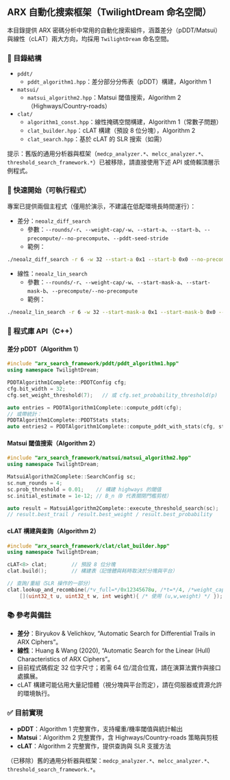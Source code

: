 ## ARX 自動化搜索框架（TwilightDream 命名空間）

本目錄提供 ARX 密碼分析中常用的自動化搜索組件，涵蓋差分（pDDT/Matsui）與線性（cLAT）兩大方向，均採用 `TwilightDream` 命名空間。

### 📁 目錄結構

- `pddt/`
  - `pddt_algorithm1.hpp`：差分部分分佈表（pDDT）構建，Algorithm 1
- `matsui/`
  - `matsui_algorithm2.hpp`：Matsui 閾值搜索，Algorithm 2（Highways/Country-roads）
- `clat/`
  - `algorithm1_const.hpp`：線性掩碼空間構建，Algorithm 1（常數子問題）
  - `clat_builder.hpp`：cLAT 構建（預設 8 位分塊），Algorithm 2
  - `clat_search.hpp`：基於 cLAT 的 SLR 搜索（如需）

提示：舊版的通用分析器與框架（`medcp_analyzer.*`、`melcc_analyzer.*`、`threshold_search_framework.*`）已被移除，請直接使用下述 API 或倚賴頂層示例程式。

### 🚀 快速開始（可執行程式）

專案已提供兩個主程式（僅用於演示，不建議在低配環境長時間運行）：

- 差分：`neoalz_diff_search`
  - 參數：`--rounds/-r`、`--weight-cap/-w`、`--start-a`、`--start-b`、`--precompute/--no-precompute`、`--pddt-seed-stride`
  - 範例：
```bash
./neoalz_diff_search -r 6 -w 32 --start-a 0x1 --start-b 0x0 --no-precompute --pddt-seed-stride 8
```

- 線性：`neoalz_lin_search`
  - 參數：`--rounds/-r`、`--weight-cap/-w`、`--start-mask-a`、`--start-mask-b`、`--precompute/--no-precompute`
  - 範例：
```bash
./neoalz_lin_search -r 6 -w 32 --start-mask-a 0x1 --start-mask-b 0x0 --precompute
```

### 🧩 程式庫 API（C++）

#### 差分 pDDT（Algorithm 1）
```cpp
#include "arx_search_framework/pddt/pddt_algorithm1.hpp"
using namespace TwilightDream;

PDDTAlgorithm1Complete::PDDTConfig cfg;
cfg.bit_width = 32;
cfg.set_weight_threshold(7);   // 或 cfg.set_probability_threshold(p)

auto entries = PDDTAlgorithm1Complete::compute_pddt(cfg);
// 或帶統計：
PDDTAlgorithm1Complete::PDDTStats stats;
auto entries2 = PDDTAlgorithm1Complete::compute_pddt_with_stats(cfg, stats);
```

#### Matsui 閾值搜索（Algorithm 2）
```cpp
#include "arx_search_framework/matsui/matsui_algorithm2.hpp"
using namespace TwilightDream;

MatsuiAlgorithm2Complete::SearchConfig sc;
sc.num_rounds = 4;
sc.prob_threshold = 0.01;    // 構建 highways 的閾值
sc.initial_estimate = 1e-12; // B_n（0 代表關閉門檻剪枝）

auto result = MatsuiAlgorithm2Complete::execute_threshold_search(sc);
// result.best_trail / result.best_weight / result.best_probability
```

#### cLAT 構建與查詢（Algorithm 2）
```cpp
#include "arx_search_framework/clat/clat_builder.hpp"
using namespace TwilightDream;

cLAT<8> clat;        // 預設 8 位分塊
clat.build();        // 構建表（記憶體與耗時取決於分塊與平台）

// 查詢/重組（SLR 操作的一部分）
clat.lookup_and_recombine(/*v_full=*/0x12345678u, /*t=*/4, /*weight_cap=*/30,
    [](uint32_t u, uint32_t w, int weight){ /* 使用 (u,w,weight) */ });
```

### 📚 參考與備註

- **差分**：Biryukov & Velichkov, “Automatic Search for Differential Trails in ARX Ciphers”。
- **線性**：Huang & Wang (2020), “Automatic Search for the Linear (Hull) Characteristics of ARX Ciphers”。
- 目前程式碼假定 32 位字尺寸；若需 64 位/混合位寬，請在演算法實作與接口處擴展。
- cLAT 構建可能佔用大量記憶體（視分塊與平台而定），請在伺服器或資源允許的環境執行。

### ✅ 目前實現

- **pDDT**：Algorithm 1 完整實作，支持權重/機率閾值與統計輸出
- **Matsui**：Algorithm 2 完整實作，含 Highways/Country-roads 策略與剪枝
- **cLAT**：Algorithm 2 完整實作，提供查詢與 SLR 支援方法

（已移除）舊的通用分析器與框架：`medcp_analyzer.*`、`melcc_analyzer.*`、`threshold_search_framework.*`。
